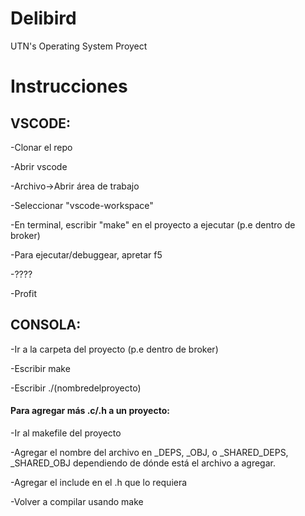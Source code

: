 # Delibird
UTN's Operating System Proyect

# Instrucciones

## VSCODE:

-Clonar el repo

-Abrir vscode

-Archivo->Abrir área de trabajo

-Seleccionar "vscode-workspace"

-En terminal, escribir "make" en el proyecto a ejecutar (p.e dentro de broker)

-Para ejecutar/debuggear, apretar f5

-????

-Profit

## CONSOLA:

-Ir a la carpeta del proyecto (p.e dentro de broker)

-Escribir make

-Escribir ./(nombredelproyecto)

#### Para agregar más .c/.h a un proyecto:

-Ir al makefile del proyecto

-Agregar el nombre del archivo en _DEPS, _OBJ, o _SHARED_DEPS, _SHARED_OBJ dependiendo de dónde está el archivo a agregar.

-Agregar el include en el .h que lo requiera

-Volver a compilar usando make

